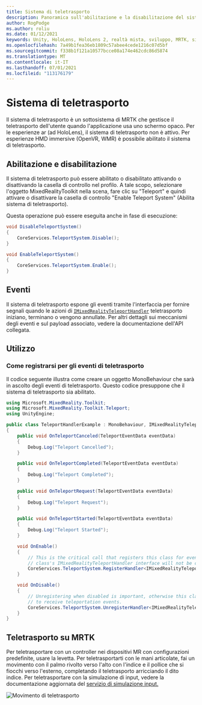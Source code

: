 ```yaml
---
title: Sistema di teletrasporto
description: Panoramica sull'abilitazione e la disabilitazione del sistema di teletrasporto in MRTK
author: RogPodge
ms.author: roliu
ms.date: 01/12/2021
keywords: Unity, HoloLens, HoloLens 2, realtà mista, sviluppo, MRTK, sistema di teletrasporto,
ms.openlocfilehash: 7a49b1fea36eb1809c57abee4cede1216c07d5bf
ms.sourcegitcommit: f338b1f121a10577bcce08a174e462cdc86d5874
ms.translationtype: MT
ms.contentlocale: it-IT
ms.lasthandoff: 07/01/2021
ms.locfileid: "113176179"
---
```

# <a name="teleport-system"></a>Sistema di teletrasporto

Il sistema di teletrasporto è un sottosistema di MRTK che gestisce il teletrasporto dell'utente quando l'applicazione usa uno schermo opaco. Per le esperienze ar (ad HoloLens), il sistema di teletrasporto non è attivo. Per esperienze HMD immersive (OpenVR, WMR) è possibile abilitato il sistema di teletrasporto.

## <a name="enabling-and-disabling"></a>Abilitazione e disabilitazione

Il sistema di teletrasporto può essere abilitato o disabilitato attivando o disattivando la casella di controllo nel profilo.
A tale scopo, selezionare l'oggetto MixedRealityToolkit nella scena, fare clic su "Teleport" e quindi attivare o disattivare la casella di controllo "Enable Teleport System" (Abilita sistema di teletrasporto).

Questa operazione può essere eseguita anche in fase di esecuzione:

```c#
void DisableTeleportSystem()
{
    CoreServices.TeleportSystem.Disable();
}

void EnableTeleportSystem()
{
    CoreServices.TeleportSystem.Enable();
}
```

## <a name="events"></a>Eventi

Il sistema di teletrasporto espone gli eventi tramite l'interfaccia per fornire segnali quando le azioni di [`IMixedRealityTeleportHandler`](xref:Microsoft.MixedReality.Toolkit.Teleport.IMixedRealityTeleportHandler) teletrasporto iniziano, terminano o vengono annullate.
Per altri dettagli sui meccanismi degli eventi e sul payload associato, vedere la documentazione dell'API collegata.

## <a name="usage"></a>Utilizzo

### <a name="how-to-register-for-teleportation-events"></a>Come registrarsi per gli eventi di teletrasporto

Il codice seguente illustra come creare un oggetto MonoBehaviour che sarà in ascolto degli eventi di teletrasporto. Questo codice presuppone che il sistema di teletrasporto sia abilitato.

```c#
using Microsoft.MixedReality.Toolkit;
using Microsoft.MixedReality.Toolkit.Teleport;
using UnityEngine;

public class TeleportHandlerExample : MonoBehaviour, IMixedRealityTeleportHandler
{
    public void OnTeleportCanceled(TeleportEventData eventData)
    {
        Debug.Log("Teleport Cancelled");
    }

    public void OnTeleportCompleted(TeleportEventData eventData)
    {
        Debug.Log("Teleport Completed");
    }

    public void OnTeleportRequest(TeleportEventData eventData)
    {
        Debug.Log("Teleport Request");
    }

    public void OnTeleportStarted(TeleportEventData eventData)
    {
        Debug.Log("Teleport Started");
    }

    void OnEnable()
    {
        // This is the critical call that registers this class for events. Without this
        // class's IMixedRealityTeleportHandler interface will not be called.
        CoreServices.TeleportSystem.RegisterHandler<IMixedRealityTeleportHandler>(this);
    }

    void OnDisable()
    {
        // Unregistering when disabled is important, otherwise this class will continue
        // to receive teleportation events.
        CoreServices.TeleportSystem.UnregisterHandler<IMixedRealityTeleportHandler>(this);
    }
}
```

## <a name="teleporting-on-mrtk"></a>Teletrasporto su MRTK

Per teletrasportare con un controller nei dispositivi MR con configurazioni predefinite, usare la levetta. Per teletrasportarti con le mani articolate, fai un movimento con il palmo rivolto verso l'alto con l'indice e il pollice che si fiocchi verso l'esterno, completando il teletrasporto arricciando il dito indice. Per teletrasportare con la simulazione di input, vedere la documentazione aggiornata del [servizio di simulazione input.](../input-simulation/input-simulation-service.md)

  ![Movimento di teletrasporto](../images/teleport/handteleport.gif)
